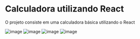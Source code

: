 # Calculadora utilizando React

O projeto consiste em uma calculadora básica utilizando o React

![image](https://github.com/miqueiasrodrigues/calculadora-react/assets/84649194/634d2fde-186d-4e09-a12d-c4705c35cca2)
![image](https://github.com/miqueiasrodrigues/calculadora-react/assets/84649194/4cb126e3-9f3e-40b4-b81b-933e94ae37b5)
![image](https://github.com/miqueiasrodrigues/calculadora-react/assets/84649194/ce8102bb-2bcb-40d6-b94c-169a90604a96)
![image](https://github.com/miqueiasrodrigues/calculadora-react/assets/84649194/f89c3185-a03a-4209-a561-f4a030f60b93)








